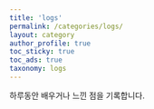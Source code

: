 ```yaml
---
title: 'logs'
permalink: /categories/logs/
layout: category
author_profile: true
toc_sticky: true
toc_ads: true
taxonomy: logs
---
```


하루동안 배우거나 느낀 점을 기록합니다.
